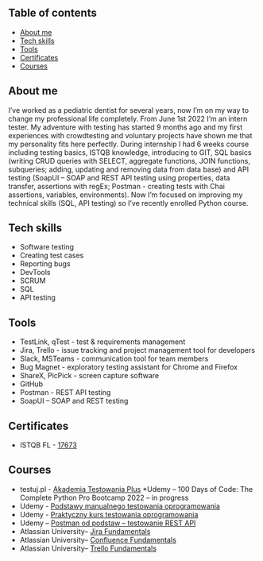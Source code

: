 ## Table of contents
* [About me](#About-me)
* [Tech skills](#Tech-skills)
* [Tools](#tools)
* [Certificates](#Certificates)
* [Courses](#Courses)

## About me
I’ve worked as a pediatric dentist for several years, now I’m on my way to change my professional life completely. From June 1st 2022 I’m an intern tester. My adventure with testing has started 9 months ago and my first experiences with crowdtesting and voluntary projects have shown me that my personality fits here perfectly. 
During internship I had 6 weeks course including testing basics, ISTQB knowledge, introducing to GIT, SQL basics (writing CRUD queries with SELECT, aggregate functions, JOIN functions, subqueries; adding, updating and removing data from data base) and API testing (SoapUI – SOAP and REST API testing using properties, data transfer, assertions with regEx; Postman - creating tests with Chai assertions, variables, environments). Now I’m focused on improving my technical skills (SQL, API testing) so I’ve recently enrolled Python course. 
	
## Tech skills
* Software testing
* Creating test cases
* Reporting bugs
* DevTools
* SCRUM
* SQL
* API testing

## Tools
* TestLink, qTest - test & requirements management
* Jira, Trello - issue tracking and project management tool for developers
* Slack, MSTeams - communication tool for team members
* Bug Magnet - exploratory testing assistant for Chrome and Firefox
* ShareX, PicPick - screen capture software
* GitHub
* Postman - REST API testing
* SoapUI – SOAP and REST testing

## Certificates
* ISTQB FL - [17673](https://drive.google.com/file/d/1m_pRJFtKeyW8NYPhhpXyH6-rro9ctrI0/view?usp=sharing)

## Courses
* testuj.pl - [Akademia Testowania Plus](https://drive.google.com/file/d/1PfYLtKvSq2Kk5HeXn_rjK3bfj10-Bn0D/view?usp=sharing)
*Udemy – 100 Days of Code: The Complete Python Pro Bootcamp 2022 – in  progress
* Udemy - [Podstawy manualnego testowania oprogramowania](https://drive.google.com/file/d/1SwBZQk2rKeWLDk0lIeIREeOfq8YsB6YO/view?usp=sharing)
* Udemy - [Praktyczny kurs testowania oprogramowania](https://drive.google.com/file/d/1N7leD2Au5u407L8HWO2vytBfktjIazEj/view?usp=sharing)
* Udemy – [Postman od podstaw – testowanie REST API]( https://drive.google.com/file/d/1J4eMv8RGEsjqIBW2f4uWVGPoEHHeO3Rs/view?usp=sharing)
* Atlassian University– [Jira Fundamentals](https://drive.google.com/file/d/1NBIvtNvwRaw3BcJqO3xQbnk1Z06TACAq/view?usp=sharing)
* Atlassian University– [Confluence Fundamentals](https://drive.google.com/file/d/162Bx2TAs2O6ua7nJ0f-5O4m6S9vKuw4h/view?usp=sharing)
* Atlassian University– [Trello Fundamentals](https://drive.google.com/file/d/10dlMnIdbhdj1-tX2rRT90DnEMCq0xSjL/view?usp=sharing)
